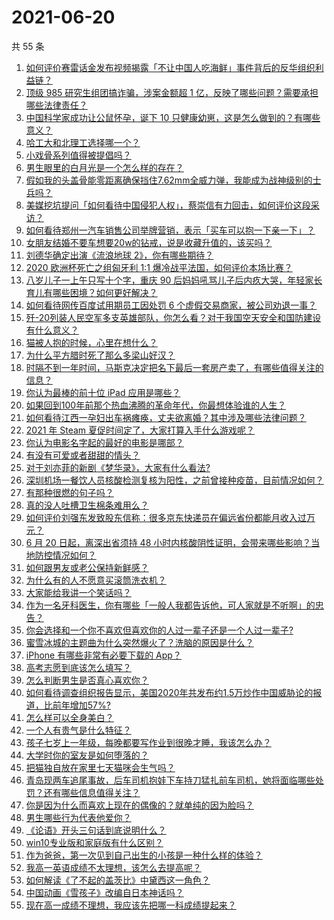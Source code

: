 # 2021-06-20

共 55 条

<!-- BEGIN -->
<!-- 最后更新时间 Sun Jun 20 2021 01:18:13 GMT+0800 (China Standard Time) -->

1. [如何评价赛雷话金发布视频揭露「不让中国人吃海鲜」事件背后的反华组织利益链？](https://www.zhihu.com/question/465827983)
2. [顶级 985 研究生组团搞诈骗，涉案金额超 1
   亿，反映了哪些问题？需要承担哪些法律责任？](https://www.zhihu.com/question/465557339)
3. [中国科学家成功让公鼠怀孕，诞下 10
   只健康幼崽，这是怎么做到的？有哪些意义？](https://www.zhihu.com/question/465862552)
4. [哈工大和北理工选择哪一个？](https://www.zhihu.com/question/329076452)
5. [小戏骨系列值得被提倡吗？](https://www.zhihu.com/question/354286546)
6. [男生眼里的白月光是一个怎么样的存在？](https://www.zhihu.com/question/277228908)
7. [假如我的头盖骨能零距离确保挡住7.62mm全威力弹，我能成为战神级别的士兵吗？](https://www.zhihu.com/question/444459120)
8. [美媒挖坑提问「如何看待中国侵犯人权」，蔡崇信有力回击，如何评价这段采访？](https://www.zhihu.com/question/465932695)
9. [如何看待郑州一汽车销售公司举牌营销，表示「买车可以抱一下亲一下」？](https://www.zhihu.com/question/465898157)
10. [女朋友结婚不要车想要20w的钻戒，说是收藏升值的，该买吗？](https://www.zhihu.com/question/460481721)
11. [刘德华确定出演《流浪地球 2》，你有哪些期待？](https://www.zhihu.com/question/465932631)
12. [2020 欧洲杯死亡之组匈牙利 1:1
    爆冷战平法国，如何评价本场比赛？](https://www.zhihu.com/question/465967890)
13. [八岁儿子一上午只写十个字，重庆 90
    后妈妈吼骂儿子后内疚大哭，年轻家长育儿有哪些困境？如何更好解决？](https://www.zhihu.com/question/465723069)
14. [如何看待网传百度试用期员工因处罚 6
    个虚假交易商家，被公司劝退一事？](https://www.zhihu.com/question/465745130)
15. [歼-20列装人民空军多支英雄部队，你怎么看？对于我国空天安全和国防建设有什么意义？](https://www.zhihu.com/question/465781827)
16. [猫被人抱的时候，心里在想什么？](https://www.zhihu.com/question/463390158)
17. [为什么平方腊时死了那么多梁山好汉？](https://www.zhihu.com/question/459476694)
18. [时隔不到一年时间，马斯克决定把名下最后一套房产卖了，有哪些值得关注的信息？](https://www.zhihu.com/question/465124442)
19. [你认为最棒的前十位 iPad 应用是哪些？](https://www.zhihu.com/question/34453138)
20. [如果回到100年前那个热血沸腾的革命年代，你最想体验谁的人生？](https://www.zhihu.com/question/460118166)
21. [如何看待江西一孕妇出车祸瘫痪，丈夫欲离婚？其中涉及哪些法律问题？](https://www.zhihu.com/question/465900205)
22. [2021 年 Steam 夏促时间定了，大家打算入手什么游戏呢？](https://www.zhihu.com/question/456973633)
23. [你认为电影名字起的最好的电影是哪部？](https://www.zhihu.com/question/464066501)
24. [有没有可爱或者甜甜的情头？](https://www.zhihu.com/question/391413854)
25. [对于刘亦菲的新剧《梦华录》，大家有什么看法?](https://www.zhihu.com/question/463716425)
26. [深圳机场一餐饮人员核酸检测复核为阳性，之前曾接种疫苗，目前情况如何？](https://www.zhihu.com/question/465742318)
27. [有那种很燃的句子吗？](https://www.zhihu.com/question/457916101)
28. [真的没人吐槽卫生棉条难用么？](https://www.zhihu.com/question/300142490)
29. [如何评价刘强东发致股东信称：很多京东快递员在偏远省份都能月收入过万元？](https://www.zhihu.com/question/465738678)
30. [6 月 20 日起，离深出省须持 48
    小时内核酸阴性证明，会带来哪些影响？当地防控情况如何？](https://www.zhihu.com/question/466006647)
31. [如何跟男友或老公保持新鲜感？](https://www.zhihu.com/question/323121337)
32. [为什么有的人不愿意买滚筒洗衣机？](https://www.zhihu.com/question/393287010)
33. [大家能给我讲一个笑话吗？](https://www.zhihu.com/question/464776360)
34. [作为一名牙科医生，你有哪些「一般人我都告诉他，可人家就是不听啊」的忠告？](https://www.zhihu.com/question/56477060)
35. [你会选择和一个你不喜欢但喜欢你的人过一辈子还是一个人过一辈子?](https://www.zhihu.com/question/461105913)
36. [蜜雪冰城的主题曲为什么突然爆火了？洗脑的原因是什么？](https://www.zhihu.com/question/464996660)
37. [iPhone 有哪些非常有必要下载的 App？](https://www.zhihu.com/question/28306141)
38. [高考志愿到底该怎么填写？](https://www.zhihu.com/question/409122324)
39. [怎么判断男生是否真心喜欢你？](https://www.zhihu.com/question/431695365)
40. [如何看待调查组织报告显示，美国2020年共发布约1.5万炒作中国威胁论的报道，比前年增加57%?](https://www.zhihu.com/question/465877952)
41. [怎么样可以全身美白？](https://www.zhihu.com/question/24969320)
42. [一个人有贵气是什么特征？](https://www.zhihu.com/question/61071183)
43. [孩子七岁上一年级，每晚都要写作业到很晚才睡，我该怎么办？](https://www.zhihu.com/question/453264257)
44. [大学时你的室友是如何堕落的？](https://www.zhihu.com/question/351402740)
45. [把猫独自放在家里七天猫咪会生气吗？](https://www.zhihu.com/question/297157565)
46. [青岛现两车追尾事故，后车司机抱娃下车持刀猛扎前车司机，她将面临哪些处罚？还有哪些信息值得关注？](https://www.zhihu.com/question/465539331)
47. [你是因为什么而喜欢上现在的偶像的？就单纯的因为脸吗？](https://www.zhihu.com/question/457095758)
48. [男生哪些行为代表他爱你？](https://www.zhihu.com/question/460665781)
49. [《论语》开头三句话到底说明什么？](https://www.zhihu.com/question/458542584)
50. [win10专业版和家庭版有什么区别？](https://www.zhihu.com/question/51633999)
51. [作为爸爸，第一次见到自己出生的小孩是一种什么样的体验？](https://www.zhihu.com/question/352453251)
52. [我高一英语成绩不太理想，该怎么去提高呢？](https://www.zhihu.com/question/463008113)
53. [如何解读《了不起的盖茨比》中黛西这一角色？](https://www.zhihu.com/question/464349748)
54. [中国动画《雪孩子》改编自日本神话吗？](https://www.zhihu.com/question/465234646)
55. [现在高一成绩不理想，我应该先把哪一科成绩提起来？](https://www.zhihu.com/question/460555751)

<!-- END -->
